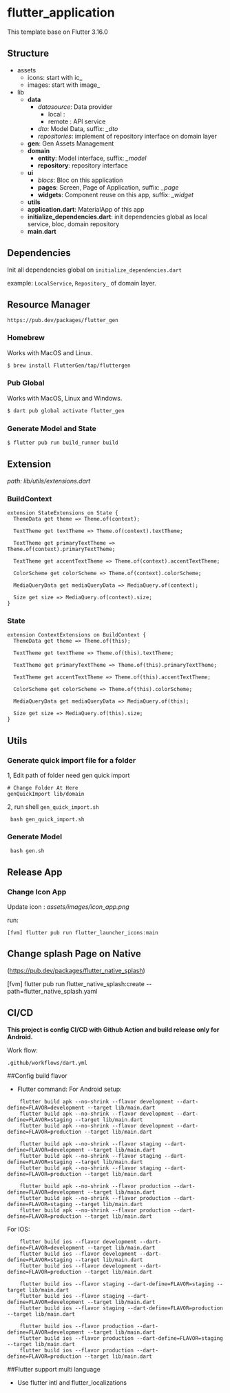 # flutter_application

This template base on Flutter 3.16.0

## Structure
- assets
  - icons: start with ic_ 
  - images: start with image_
- lib 
    - __data__
        - _datasource_: Data provider
            - local : 
            - remote : API service 
        - _dto_: Model Data, suffix: *_dto*
        - _repositories_: implement of repository interface on domain layer
    - __gen__: Gen Assets Management
    - __domain__
        - __entity__: Model interface, suffix: *_model*
        - __repository__: repository interface
    - __ui__    
        - _blocs_: Bloc on this application
        - __pages__: Screen, Page of Application, suffix: *_page*
        - __widgets__: Component reuse on this app, suffix: *_widget*
    - __utils__
    - __application.dart__: MaterialApp of this app
    - __initialize_dependencies.dart__: init dependencies global as local service, bloc, domain repository
    - __main.dart__

## Dependencies
Init all dependencies global on  `initialize_dependencies.dart`

example: `LocalService`, `Repository_` of domain layer.
## Resource Manager
```
https://pub.dev/packages/flutter_gen
```
### Homebrew
Works with MacOS and Linux.
```sh
$ brew install FlutterGen/tap/fluttergen
```
### Pub Global
Works with MacOS, Linux and Windows.
```sh
$ dart pub global activate flutter_gen
```
### Generate Model and State
```sh
$ flutter pub run build_runner build
```

## Extension
_path: lib/utils/extensions.dart_

### BuildContext
```
extension StateExtensions on State {
  ThemeData get theme => Theme.of(context);

  TextTheme get textTheme => Theme.of(context).textTheme;

  TextTheme get primaryTextTheme => Theme.of(context).primaryTextTheme;

  TextTheme get accentTextTheme => Theme.of(context).accentTextTheme;

  ColorScheme get colorScheme => Theme.of(context).colorScheme;

  MediaQueryData get mediaQueryData => MediaQuery.of(context);

  Size get size => MediaQuery.of(context).size;
}
```
### State
```
extension ContextExtensions on BuildContext {
  ThemeData get theme => Theme.of(this);

  TextTheme get textTheme => Theme.of(this).textTheme;

  TextTheme get primaryTextTheme => Theme.of(this).primaryTextTheme;

  TextTheme get accentTextTheme => Theme.of(this).accentTextTheme;

  ColorScheme get colorScheme => Theme.of(this).colorScheme;

  MediaQueryData get mediaQueryData => MediaQuery.of(this);

  Size get size => MediaQuery.of(this).size;
}
```

## Utils
### Generate quick import file for a folder
1, Edit path of folder need gen quick import
```
# Change Folder At Here
genQuickImport lib/domain

```
2,
run shell `gen_quick_import.sh`
```
 bash gen_quick_import.sh
```
### Generate Model
```
 bash gen.sh
```

## Release App 
### Change Icon App

Update icon : _assets/images/icon_app.png_

run:
```
[fvm] flutter pub run flutter_launcher_icons:main
```

## Change splash Page on Native 

(https://pub.dev/packages/flutter_native_splash)

[fvm] flutter pub run flutter_native_splash:create --path=flutter_native_splash.yaml
## CI/CD 
__This project is config CI/CD with Github Action and build release only for Android.__

Work flow:
```
.github/workflows/dart.yml
```

##Config build flavor
- Flutter command:
For Android setup:

```
    flutter build apk --no-shrink --flavor development --dart-define=FLAVOR=development --target lib/main.dart
    flutter build apk --no-shrink --flavor development --dart-define=FLAVOR=staging --target lib/main.dart
    flutter build apk --no-shrink --flavor development --dart-define=FLAVOR=production --target lib/main.dart

    flutter build apk --no-shrink --flavor staging --dart-define=FLAVOR=development --target lib/main.dart
    flutter build apk --no-shrink --flavor staging --dart-define=FLAVOR=staging --target lib/main.dart
    flutter build apk --no-shrink --flavor staging --dart-define=FLAVOR=production --target lib/main.dart

    flutter build apk --no-shrink --flavor production --dart-define=FLAVOR=development --target lib/main.dart
    flutter build apk --no-shrink --flavor production --dart-define=FLAVOR=staging --target lib/main.dart
    flutter build apk --no-shrink --flavor production --dart-define=FLAVOR=production --target lib/main.dart
```

For IOS:

```
    flutter build ios --flavor development --dart-define=FLAVOR=development --target lib/main.dart
    flutter build ios --flavor development --dart-define=FLAVOR=staging --target lib/main.dart
    flutter build ios --flavor development --dart-define=FLAVOR=production --target lib/main.dart
    
    flutter build ios --flavor staging --dart-define=FLAVOR=staging --target lib/main.dart 
    flutter build ios --flavor staging --dart-define=FLAVOR=development --target lib/main.dart
    flutter build ios --flavor staging --dart-define=FLAVOR=production --target lib/main.dart
        
    flutter build ios --flavor production --dart-define=FLAVOR=development --target lib/main.dart
    flutter build ios --flavor production --dart-define=FLAVOR=staging --target lib/main.dart
    flutter build ios --flavor production --dart-define=FLAVOR=production --target lib/main.dart
```
  
##Flutter support multi language
- Use flutter intl and flutter_localizations



